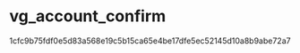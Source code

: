 vg_account_confirm
==================

1cfc9b75fdf0e5d83a568e19c5b15ca65e4be17dfe5ec52145d10a8b9abe72a7

